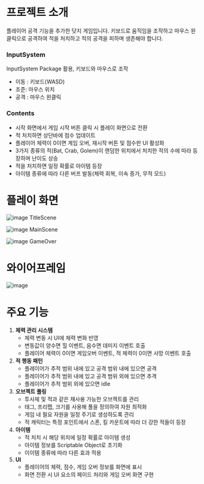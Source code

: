 # 프로젝트 소개

플레이어 공격 기능을 추가한 닷지 게임입니다. 키보드로 움직임을 조작하고 마우스 왼클릭으로 공격하여 적을 처치하고 적의 공격을 피하며 생존해야 합니다.

### InputSystem

InputSystem Package 활용, 키보드와 마우스로 조작

- 이동 : 키보드(WASD)
- 조준: 마우스 위치
- 공격 : 마우스 왼클릭

### Contents

- 시작 화면에서 게임 시작 버튼 클릭 시 플레이 화면으로 전환
- 적 처치하면 상단바에 점수 업데이트
- 플레이어 체력이 0이면 게임 오버, 재시작 버튼 및 점수판 UI 활성화
- 3가지 종류의 적(Bat, Crab, Golem)이 랜덤한 위치에서 처치한 적의 수에 따라  등장하며 난이도 상승
- 적을 처치하면 일정 확률로 아이템 등장
- 아이템 종류에 따라 다른 버프 발동(체력 회복, 이속 증가, 무적 모드)

# 플레이 화면

![image](https://github.com/user-attachments/assets/1b20fbaa-d160-4511-980c-eee6d5a59f9c)
TitleScene

![image](https://github.com/user-attachments/assets/9a81956f-0a66-4ba2-b542-4089aa839196)
MainScene

![image](https://github.com/user-attachments/assets/c58ed6dd-4a96-4f45-8109-bdff5e8882c8)
GameOver

# 와이어프레임

![image](https://github.com/user-attachments/assets/2c815c8d-4511-4012-93d2-fe41307dda46)

# 주요 기능

1. **체력 관리 시스템**
    - 체력 변동 시 UI에 체력 변화 반영
    - 변동값이 양수면 힐 이벤트, 음수면 데미지 이벤트 호출
    - 플레이어 체력이 0이면 게임오버 이벤트, 적 체력이 0이면 사망 이벤트 호출
2. **적 행동 패턴**
    - 플레이어가 추적 범위 내에 있고 공격 범위 내에 있으면 공격
    - 플레이어가 추적 범위 내에 있고 공격 범위 외에 있으면 추격
    - 플레이어가 추적 범위 외에 있으면 idle
3. **오브젝트 풀링**
    - 투사체 및 적과 같은 재사용 가능한 오브젝트를 관리
    - 태그, 프리팹, 크기를 사용해 풀을 정의하여 자원 최적화
    - 게임 내 필요 자원을 일정 주기로 생성하도록 관리
    - 적 캐릭터는 특정 포인트에서 스폰, 킬 카운트에 따라 더 강한 적들이 등장
4. **아이템**
    - 적 처치 시 해당 위치에 일정 확률로 아이템 생성
    - 아이템 정보를 Scriptable Object로 초기화
    - 이이템 종류에 따라 다른 효과 적용
5. **UI**
    - 플레이어의 체력, 점수, 게임 오버 정보를 화면에 표시
    - 화면 전환 시 UI 요소의 페이드 처리와 게임 오버 화면 구현
